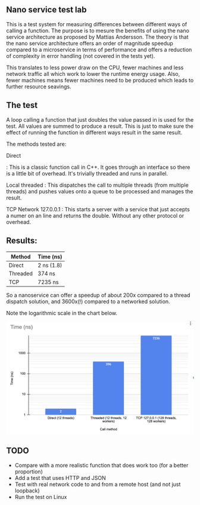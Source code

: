 Nano service test lab
---
This is a test system for measuring differences between different ways of calling a function. The purpose
is to mesure the benefits of using the nano service architecture as proposed
by Mattias Andersson. The theory is that the nano service architecture offers an order
of magnitude speedup compared to a microservice in terms of performance and 
offers a reduction of complexity in error handling (not covered in the tests 
yet).

This translates to less power draw on the CPU, fewer machines and 
less network traffic all which work to lower the runtime energy usage. 
Also, fewer machines means fewer machines need to be produced which leads
to further resource seavings.

The test
---

A loop calling a function that just doubles the value passed in is 
used for the test. All values are summed to produce a result. This is
just to make sure the effect of running the function in different ways
result in the same result.

The methods tested are:

Direct

: This is a classic function call in C++. It goes through an interface
so there is a little bit of overhead. It's trivially threaded and
runs in parallel.

Local threaded
: This dispatches the call to multiple threads (from multiple threads)
and pushes values onto a queue to be processed and manages the result.

TCP Network 127.0.0.1
: This starts a server with a service that just accepts a numer on an 
line and returns the double. Without any other protocol or overhead.


Results:
--

| Method   | Time (ns)  |
|----------|------------| 
| Direct   | 2 ns (1.8) |
| Threaded | 374 ns     |
| TCP      | 7235 ns    |


So a nanoservice can offer a speedup of about 200x compared to a thread 
dispatch solution, and 3600x(!) compared to a networked solution.

Note the logarithmic scale in the chart below.

[![Chart showing the results](chart.png)]()

TODO
---
- Compare with a more realistic function that does work too (for a better proportion)
- Add a test that uses HTTP and JSON
- Test with real network code to and from a remote host (and not just loopback)
- Run the test on Linux
